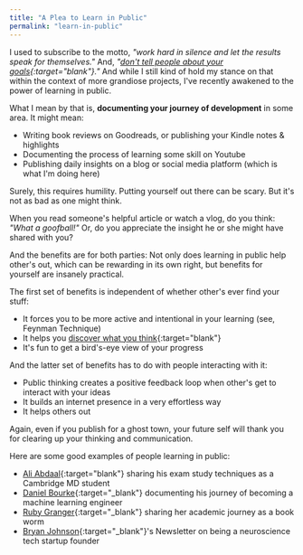 ```yaml
---
title: "A Plea to Learn in Public"
permalink: "learn-in-public"
---
```


I used to subscribe to the motto, *"work hard in silence and let the results speak for themselves."* And, *"[don't tell people about your goals](/dont-share-your-goals){:target="blank"}."* And while I still kind of hold my stance on that within the context of more grandiose projects, I've recently awakened to the power of learning in public.

What I mean by that is, **documenting your journey of development** in some area. It might mean:

- Writing book reviews on Goodreads, or publishing your Kindle notes & highlights
- Documenting the process of learning some skill on Youtube
- Publishing daily insights on a blog or social media platform (which is what I'm doing here)

Surely, this requires humility. Putting yourself out there can be scary. But it's not as bad as one might think.

When you read someone's helpful article or watch a vlog, do you think: *"What a goofball!"* Or, do you appreciate the insight he or she might have shared with you?

And the benefits are for both parties: Not only does learning in public help other's out, which can be rewarding in its own right, but benefits for yourself are insanely practical.

The first set of benefits is independent of whether other's ever find your stuff:

- It forces you to be more active and intentional in your learning (see, Feynman Technique)
- It helps you [discover what you think](https://broman.blog/know-what-you-believe){:target="blank"}
- It's fun to get a bird's-eye view of your progress

And the latter set of benefits has to do with people interacting with it:

- Public thinking creates a positive feedback loop when other's get to interact with your ideas
- It builds an internet presence in a very effortless way
- It helps others out

Again, even if you publish for a ghost town, your future self will thank you for clearing up your thinking and communication.

Here are some good examples of people learning in public:

- [Ali Abdaal](https://www.youtube.com/watch?v=ukLnPbIffxE){:target="blank"} sharing his exam study techniques as a Cambridge MD student
- [Daniel Bourke](https://www.youtube.com/channel/UCr8O8l5cCX85Oem1d18EezQ){:target="_blank"} documenting his journey of becoming a machine learning engineer
- [Ruby Granger](https://www.youtube.com/channel/UC6a8lp6vaCMhUVXPyynhjUA){:target="_blank"} sharing her academic journey as a book worm
- [Bryan Johnson](https://medium.com/@bryan_johnson){:target="_blank"}'s Newsletter on being a neuroscience tech startup founder

